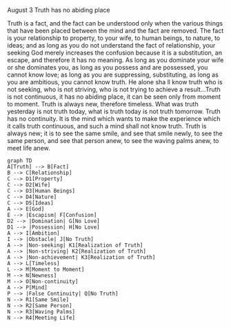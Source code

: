 August 3
Truth has no abiding place

Truth is a fact, and the fact can be understood only when the various things that have been placed between the mind and the fact are removed. The fact is your relationship to property, to your wife, to human beings, to nature, to ideas; and as long as you do not understand the fact of relationship, your seeking God merely increases the confusion because it is a substitution, an escape, and therefore it has no meaning. As long as you dominate your wife or she dominates you, as long as you possess and are possessed, you cannot know love; as long as you are suppressing, substituting, as long as you are ambitious, you cannot know truth.
He alone sha ll know truth who is not seeking, who is not striving, who is not trying to achieve a result...Truth is not continuous, it has no abiding place, it can be seen only from moment to moment. Truth is always new, therefore timeless. What was truth yesterday is not truth today, what is truth today is not truth tomorrow. Truth has no continuity. It is the mind which wants to make the experience which it calls truth continuous, and such a mind shall not know truth. Truth is always new; it is to see the same smile, and see that smile newly, to see the same person, and see that person anew, to see the waving palms anew, to meet life anew.

```mermaid
graph TD
A[Truth] --> B[Fact]
B --> C[Relationship]
C --> D1[Property]
C --> D2[Wife]
C --> D3[Human Beings]
C --> D4[Nature]
C --> D5[Ideas]
A --> E[God]
E --> |Escapism| F[Confusion]
D2 --> |Domination| G[No Love]
D1 --> |Possession| H[No Love]
A --> I[Ambition]
I --> |Obstacle| J[No Truth]
A --> |Non-seeking| K1[Realization of Truth]
A --> |Non-striving| K2[Realization of Truth]
A --> |Non-achievement| K3[Realization of Truth]
A --> L[Timeless]
L --> M[Moment to Moment]
M --> N[Newness]
M --> O[Non-continuity]
A --> P[Mind]
P --> |False Continuity| Q[No Truth]
N --> R1[Same Smile]
N --> R2[Same Person]
N --> R3[Waving Palms]
N --> R4[Meeting Life]
```